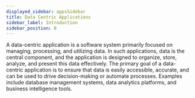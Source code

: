 ```yaml
---
displayed_sidebar: appsSidebar
title: Data Centric Applications
sidebar_label: Introduction
sidebar_position: 0
---
```


A data-centric application is a software system primarily focused on managing, processing, and utilizing data.
In such applications, data is the central component, and the application is designed to organize, store, analyze, and present this data effectively.
The primary goal of a data-centric application is to ensure that data is easily accessible, accurate, and can be used to drive decision-making or automate processes.
Examples include database management systems, data analytics platforms, and business intelligence tools.
